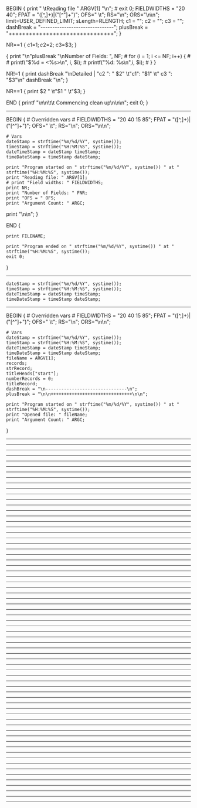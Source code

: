 BEGIN {
print " \tReading file " ARGV[1] "\n"; # exit 0;
FIELDWIDTHS = "20 40";
FPAT = "([^,]+)|(\"[^\"]+\")";
OFS=" \t";
RS="\n";
ORS="\n\n";
limit=USER_DEFINED_LIMIT;
sLength=RLENGTH;
c1 = "";
c2 = "";
c3 = "";  
 dashBreak = "-------------------------------";
plusBreak = "+++++++++++++++++++++++++++++++";
}

NR==1 {
c1=$1;
c2=$2;
c3=$3;
}

{
print "\n"plusBreak "\nNumber of Fields: ", NF; # for (i = 1; i <= NF; i++) { # # printf("$%d = <%s>\n", i, $i); # printf("%d: %s\n",i, $i); # }
}

NR!=1 {
print dashBreak "\nDetailed | "c2 ": " $2" \t"c1": "$1" \t" c3 ": "$3"\n" dashBreak "\n";
}

NR==1 {
print $2 " \t"$1 " \t"$3;
}

END {
printf "\n\n\t\t Commencing clean up\n\n\n";
exit 0;
}

---

BEGIN { # Overridden vars # FIELDWIDTHS = "20 40 15 85";
FPAT = "([^,]+)|(\"[^\"]+\")";
OFS=" \t";
RS="\n";
ORS="\n\n";

    # Vars
    dateStamp = strftime("%m/%d/%Y", systime());
    timeStamp = strftime("%H:%M:%S", systime());
    dateTimeStamp = dateStamp timeStamp;
    timeDateStamp = timeStamp dateStamp;

    print "Program started on " strftime("%m/%d/%Y", systime()) " at " strftime("%H:%M:%S", systime());
    print "Reading file: " ARGV[1];
    # print "Field widths: " FIELDWIDTHS;
    print NR;
    print "Number of Fields: " FNR;
    print "OFS = " OFS;
    print "Argument Count: " ARGC;

print "\n\n";
}

END {

    print FILENAME;

    print "Program ended on " strftime("%m/%d/%Y", systime()) " at " strftime("%H:%M:%S", systime());
    exit 0;

}

---

    dateStamp = strftime("%m/%d/%Y", systime());
    timeStamp = strftime("%H:%M:%S", systime());
    dateTimeStamp = dateStamp timeStamp;
    timeDateStamp = timeStamp dateStamp;

---

BEGIN { # Overridden vars # FIELDWIDTHS = "20 40 15 85";
FPAT = "([^,]+)|(\"[^\"]+\")";
OFS=" \t";
RS="\n";
ORS="\n\n";

    # Vars
    dateStamp = strftime("%m/%d/%Y", systime());
    timeStamp = strftime("%H:%M:%S", systime());
    dateTimeStamp = dateStamp timeStamp;
    timeDateStamp = timeStamp dateStamp;
    fileName = ARGV[1];
    records;
    strRecord;
    titleHeads["start"];
    numberRecords = 0;
    titleRecord;
    dashBreak = "\n-------------------------------\n";
    plusBreak = "\n\n+++++++++++++++++++++++++++++++\n\n";

    print "Program started on " strftime("%m/%d/%Y", systime()) " at " strftime("%H:%M:%S", systime());
    print "Opened file: " fileName;
    print "Argument Count: " ARGC;

}

---

---

---

---

---

---

---

---

---

---

---

---

---

---

---

---

---

---

---

---

---

---

---

---

---

---

---

---

---

---

---

---

---

---

---

---

---

---

---

---

---

---

---

---

---

---

---

---

---

---

---

---

---

---

---

---

---

---

---

---

---

---

---

---

---

---

---
